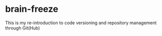 # brain-freeze
This is my re-introduction to code versioning and repository management through Git(Hub)
